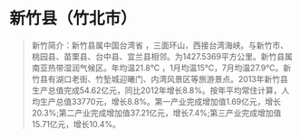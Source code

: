 # 新竹县（竹北市） 
> 新竹简介：新竹县属中国台湾省 ，三面环山，西接台湾海峡。与新竹市、桃园县、苗栗县、台中县、宜兰县相邻。为1427.5369平方公里。新竹县属南亚热带湿润气候区。年均温21.8℃ ，1月均温15℃，7月均温27.9℃。新竹县有湖口老街、竹堑城迎曦门、内湾风景区等旅游景点。2013年新竹县生产总值完成54.62亿元，同比2012年增长8.8%。按年平均常住计算，人均生产总值33770元，增长8.8%。第一产业完成增加值1.69亿元，增长20.3%;第二产业完成增加值37.21亿元，增长7.4%;第三产业完成增加值15.71亿元，增长10.4%。